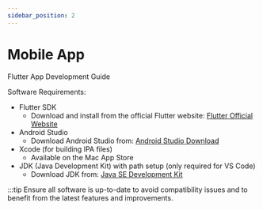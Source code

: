 ```yaml
---
sidebar_position: 2
---
```


# Mobile App

Flutter App Development Guide

Software Requirements:
- Flutter SDK
  - Download and install from the official Flutter website: [Flutter Official Website](https://flutter.dev/docs/get-started/install)
- Android Studio
  - Download Android Studio from: [Android Studio Download](https://developer.android.com/studio)
- Xcode (for building IPA files)
  - Available on the Mac App Store
- JDK (Java Development Kit) with path setup (only required for VS Code)
  - Download JDK from: [Java SE Development Kit](https://www.oracle.com/java/technologies/javase-jdk11-downloads.html)

:::tip
Ensure all software is up-to-date to avoid compatibility issues and to benefit from the latest features and improvements.
